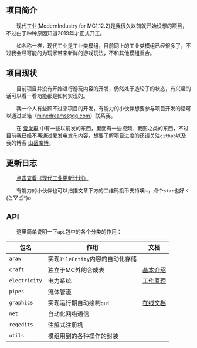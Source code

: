 ## 项目简介

&emsp;&emsp;现代工业(ModernIndustry for MC1.12.2)是我很久以前就开始设想的项目，不过由于种种原因知道2019年才正式开工。

&emsp;&emsp;如名称一样，现代工业是工业类模组，目前网上的工业类模组已经很多了，不过我会尽可能的为玩家带来新鲜的游戏玩法，不和其他模组重合。

## 项目现状

&emsp;&emsp;目前项目并没有开始进行游玩内容的开发，仍然处于造轮子的状态，有兴趣的话可以看一看功能都是如何实现的。

&emsp;&emsp;我一个人有些顾不过来项目的开发，有能力的小伙伴想要参与项目开发的话可以通过邮箱（[minedreams@qq.com](mailto:minedreams@qq.com)）联系我。

&emsp;&emsp;在 [爱发电](https://afdian.net/a/emptydreams) 中有一些以前发的东西，里面有一些视频、截图之类的东西，不过目前我已经不再通过爱发电发布内容，想要了解项目进度的还请关注`github`以及我的博客 [山岳库博](https://kmar.top/)。

## 更新日志

&emsp;&emsp;[点击查看《现代工业更新计划》](https://kmar.top/posts/24a732ec/)

&emsp;&emsp;有能力的小伙伴也可以扫描文章下方的二维码投币支持噢~，点个`star`也好ヾ(≧▽≦*)o

## API

&emsp;&emsp;这里简单说明一下`api`包中的各个分类的作用：

| 包名            | 作用                     | 文档                                       |
|---------------|------------------------|------------------------------------------|
| `araw`        | 实现`TileEntity`内容的自动化存储 |                                          |
| `craft`       | 独立于MC外的合成表             | [基本介绍](https://kmar.top/posts/95a18f1a/) |
| `electricity` | 电力系统                   | [工作原理](https://kmar.top/posts/1c61a114/) |
| `pipes`       | 流体管道                   |                                          |
| `graphics`    | 实现运行期自动绘制`gui`         | [在线文档](https://kmar.top/posts/e0217013/) |
| `net`         | 自动化网络通信                |                                          |
| `regedits`    | 注解式注册机                 |                                          |
| `utils`       | 模组用到的各种操作的封装           |                                          |